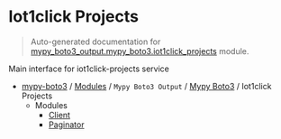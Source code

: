 # Iot1click Projects

> Auto-generated documentation for [mypy_boto3_output.mypy_boto3.iot1click_projects](https://github.com/vemel/mypy_boto3/blob/master/mypy_boto3_output/mypy_boto3/iot1click_projects/__init__.py) module.

Main interface for iot1click-projects service

- [mypy-boto3](../../../README.md#mypy_boto3) / [Modules](../../../MODULES.md#mypy-boto3-modules) / `Mypy Boto3 Output` / [Mypy Boto3](../index.md#mypy-boto3) / Iot1click Projects
    - Modules
        - [Client](client.md#client)
        - [Paginator](paginator.md#paginator)
